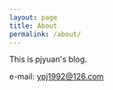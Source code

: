 ```yaml
---
layout: page
title: About
permalink: /about/
---
```


This is pjyuan's blog.

e-mail: [ypj1992@126.com](mailto:ypj1992@126.com)

